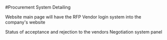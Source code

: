 #Procurement System Detailing

Website main page will have the RFP 
Vendor login system into the company's website 

Status of acceptance and rejection to the vendors 
Negotiation system panel 


